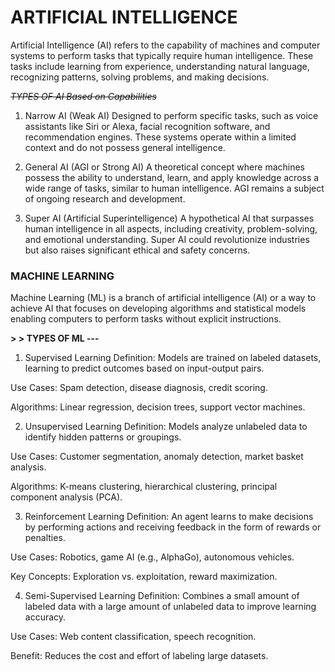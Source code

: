 # ARTIFICIAL INTELLIGENCE

Artificial Intelligence (AI) refers to the capability of machines and computer systems to perform tasks that typically require human intelligence. These tasks include learning from experience, understanding natural language, recognizing patterns, solving problems, and making decisions.

*~~TYPES OF AI Based on Capabilities~~* 

1. Narrow AI (Weak AI)
Designed to perform specific tasks, such as voice assistants like Siri or Alexa, facial recognition software, and recommendation engines. These systems operate within a limited context and do not possess general intelligence.

2. General AI (AGI or Strong AI)
A theoretical concept where machines possess the ability to understand, learn, and apply knowledge across a wide range of tasks, similar to human intelligence. AGI remains a subject of ongoing research and development.

3. Super AI (Artificial Superintelligence)
A hypothetical AI that surpasses human intelligence in all aspects, including creativity, problem-solving, and emotional understanding. Super AI could revolutionize industries but also raises significant ethical and safety concerns.

### MACHINE LEARNING 

Machine Learning (ML) is a branch of artificial intelligence (AI) or a way to achieve AI that focuses on developing algorithms and statistical models enabling computers to perform tasks without explicit instructions. 

**> > TYPES OF ML ---**

1. Supervised Learning
Definition: Models are trained on labeled datasets, learning to predict outcomes based on input-output pairs.

Use Cases: Spam detection, disease diagnosis, credit scoring.

Algorithms: Linear regression, decision trees, support vector machines.

2. Unsupervised Learning
Definition: Models analyze unlabeled data to identify hidden patterns or groupings.

Use Cases: Customer segmentation, anomaly detection, market basket analysis.

Algorithms: K-means clustering, hierarchical clustering, principal component analysis (PCA).

3. Reinforcement Learning
Definition: An agent learns to make decisions by performing actions and receiving feedback in the form of rewards or penalties.

Use Cases: Robotics, game AI (e.g., AlphaGo), autonomous vehicles.

Key Concepts: Exploration vs. exploitation, reward maximization. 

4. Semi-Supervised Learning
Definition: Combines a small amount of labeled data with a large amount of unlabeled data to improve learning accuracy.

Use Cases: Web content classification, speech recognition.

Benefit: Reduces the cost and effort of labeling large datasets.
